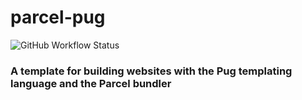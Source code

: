 # parcel-pug

![GitHub Workflow Status](https://img.shields.io/github/workflow/status/ma1ted/parcel-pug/CI)

### A template for building websites with the Pug templating language and the Parcel bundler

